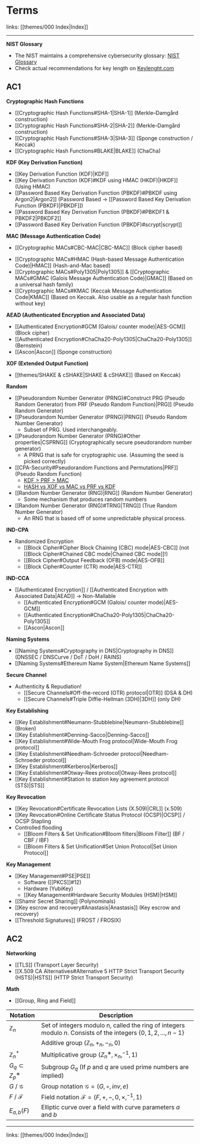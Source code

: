# Terms

links: [[themes/000 Index|Index]]

---

**NIST Glossary**

- The NIST maintains a comprehensive cybersecurity glossary: [NIST Glossary](https://csrc.nist.gov/glossary)
- Check actual recommendations for key length on [Keylenght.com](https://www.keylength.com/)

## AC1

**Cryptographic Hash Functions**

* [[Cryptographic Hash Functions#SHA-1|SHA-1]] (Merkle–Damgård construction)
* [[Cryptographic Hash Functions#SHA-2|SHA-2]] (Merkle–Damgård construction)
* [[Cryptographic Hash Functions#SHA-3|SHA-3]] (Sponge construction / Keccak)
* [[Cryptographic Hash Functions#BLAKE|BLAKE]] (ChaCha)

**KDF (Key Derivation Function)** 

* [[Key Derivation Function (KDF)|KDF]]
* [[Key Derivation Function (KDF)#KDF using HMAC (HKDF)|HKDF]] (Using HMAC)
* [[Password Based Key Derivation Function (PBKDF)#PBKDF using Argon2|Argon2]] (Password Based $\rightarrow$ [[Password Based Key Derivation Function (PBKDF)|PBKDF]])
* [[Password Based Key Derivation Function (PBKDF)#PBKDF1 & PBKDF2|PBKDF2]]
* [[Password Based Key Derivation Function (PBKDF)#scrypt|scrypt]]

**MAC (Message Authentication Code)**

- [[Cryptographic MACs#CBC-MAC|CBC-MAC]] (Block cipher based)
* [[Cryptographic MACs#HMAC (Hash-based Message Authentication Code)|HMAC]] (Hash-and-Mac based)
* [[Cryptographic MACs#Poly1305|Poly1305]] & [[Cryptographic MACs#GMAC (Galois Message Authentication Code)|GMAC]] (Based on a universal hash family)
* [[Cryptographic MACs#KMAC (Keccak Message Authentication Code|KMAC]] (Based on Keccak. Also usable as a regular hash function without key)

**AEAD (Authenticated Encryption and Associated Data)**

* [[Authenticated Encryption#GCM (Galois/ counter mode)|AES-GCM]] (Block cipher)
* [[Authenticated Encryption#ChaCha20-Poly1305|ChaCha20-Poly1305]] (Bernstein)
* [[Ascon|Ascon]] (Sponge construction)

**XOF (Extended Output Function)**

* [[themes/SHAKE & cSHAKE|SHAKE & cSHAKE]] (Based on Keccak)

**Random**

* [[Pseudorandom Number Generator (PRNG)#Construct PRG (Pseudo Random Generator) from PRF (Pseudo Random Function)|PRG]] (Pseudo Random Generator)
* [[Pseudorandom Number Generator (PRNG)|PRNG]] (Pseudo Random Number Generator)
	* Subset of PRG. Used interchangeably.
* [[Pseudorandom Number Generator (PRNG)#Other properties|CSPRNG]] (Cryptographically secure pseudorandom number generator)
	* A PRNG that is safe for cryptographic use. (Assuming the seed is picked correctly)
* [[CPA-Security#Pseudorandom Functions and Permutations|PRF]] (Pseudo Random Function) 
	* [KDF > PRF > MAC](https://crypto.stackexchange.com/a/60652)
	* [HASH vs XOF vs MAC vs PRF vs KDF](https://www.cryptosys.net/pki/manpki/pki_prfxof.html)
* [[Random Number Generator (RNG)|RNG]] (Random Number Generator)
	* Some mechanism that produces random numbers
* [[Random Number Generator (RNG)#TRNG|TRNG]] (True Random Number Generator)
	* An RNG that is based off of some unpredictable physical process.

**IND-CPA**

- Randomized Encryption
	- [[Block Cipher#Cipher Block Chaining (CBC) mode|AES-CBC]] (not [[Block Cipher#Chained CBC mode|Chained CBC mode]]!)
	- [[Block Cipher#Output Feedback (OFB) mode|AES-OFB]]
	- [[Block Cipher#Counter (CTR) mode|AES-CTR]]

**IND-CCA**

- [[Authenticated Encryption]] / [[Authenticated Encryption with Associated Data|AEAD]] $\rightarrow$ Non-Mallable
	- [[Authenticated Encryption#GCM (Galois/ counter mode)|AES-GCM]]
	- [[Authenticated Encryption#ChaCha20-Poly1305|ChaCha20-Poly1305]]
	- [[Ascon|Ascon]]

**Naming Systems**

- [[Naming Systems#Cryptography in DNS|Cryptography in DNS]] (DNSSEC / DNSCurve / DoT / DoH / RAINS)
- [[Naming Systems#Ethereum Name System|Ethereum Name Systems]]

**Secure Channel**

- Authenticity & Repudiation!
	- [[Secure Channels#Off-the-record (OTR) protocol|OTR]] (DSA & DH)
	- [[Secure Channels#Triple Diffie-Hellman (3DH)|3DH]] (only DH)

**Key Establishing**

- [[Key Establishment#Neumann-Stubblebine|Neumann-Stubblebine]] (Broken)
- [[Key Establishment#Denning-Sacco|Denning-Sacco]]
- [[Key Establishment#Wide-Mouth Frog protocol|Wide-Mouth Frog protocol]]
- [[Key Establishment#Needham-Schroeder protocol|Needham-Schroeder protocol]]
- [[Key Establishment#Kerberos|Kerberos]]
- [[Key Establishment#Otway-Rees protocol|Otway-Rees protocol]]
- [[Key Establishment#Station to station key agreement protocol (STS)|STS]]

**Key Revocation**

- [[Key Revocation#Certificate Revocation Lists (X.509)|CRL]] (x.509)
- [[Key Revocation#Online Certificate Status Protocol (OCSP)|OCSP]] / OCSP Stapling
- Controlled flooding
	- [[Bloom Filters & Set Unification#Bloom filters|Bloom Filter]] (BF / CBF / IBF)
	- [[Bloom Filters & Set Unification#Set Union Protocol|Set Union Protocol]]

**Key Management**

- [[Key Management#PSE|PSE]]
	- Software ([[PKCS]]#12)
	- Hardware (YubiKey)
	- [[Key Management#Hardware Security Modules (HSM)|HSM]]
- [[Shamir Secret Sharing]] (Polynominals)
- [[Key escrow and recovery#Anastasis|Anastasis]] (Key escrow and recovery)
- [[Threshold Signatures]] (FROST / FROSIX)

## AC2

**Networking**

- [[TLS]] (Transport Layer Security)
- [[X.509 CA Alternatives#Alternative 5 HTTP Strict Transport Security (HSTS)|HSTS]] (HTTP Strict Transport Security)

**Math**

* [[Group, Ring and Field]]

| Notation | Description |
|----------|-------------|
|$\mathbb{Z}_n$|Set of integers modulo n, called the ring of integers modulo $n$. Consists of the integers $\{0, 1, 2, ..., n-1\}$|
||Additive group $(\mathbb{Z}_n, +_n, −_n, 0)$|
|$\mathbb{Z}_n^*$ |Multiplicative group $(Z^∗_n, \times_n,^{−1} ,1)$|
|$G_q ⊂ Z^∗_p$ |Subgroup $G_q$ (If $p$ and $q$ are used prime numbers are implied)|
|$G$ / $\mathcal{G}$ |Group notation $\mathcal{G} =(G,◦,inv,e)$|
|$F$ / $\mathcal{F}$ |Field notation $\mathcal{F} = (F,+,−,0,×,^{−1} ,1)$|
|$E_{a,b}(F)$|Elliptic curve over a field with curve parameters $a$ and $b$|

---
links: [[themes/000 Index|Index]]
